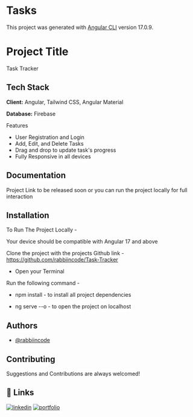 # Tasks

This project was generated with [Angular CLI](https://github.com/angular/angular-cli) version 17.0.9.

# Project Title

Task Tracker


## Tech Stack

**Client:** Angular, Tailwind CSS, Angular Material

**Database:** Firebase

Features

- User Registration and Login
- Add, Edit, and Delete Tasks
- Drag and drop to update task's progress
- Fully Responsive in all devices

## Documentation
Project Link to be released soon or you can run the project locally for full interaction


## Installation
To Run The Project Locally -

Your device should be compatible with Angular 17 and above

Clone the project with the projects Github link - https://github.com/rabbiincode/Task-Tracker

- Open your Terminal

Run the following command -

 - npm install - to install all project dependencies

 - ng serve --o - to open the project on localhost

## Authors
- [@rabbiincode](https://github.com/rabbiincode)

## Contributing

Suggestions and Contributions are always welcomed!

## 🔗 Links
[![linkedin](https://img.shields.io/badge/linkedin-0A66C2?style=for-the-badge&logo=linkedin&logoColor=white)](www.linkedin.com/in/successisaiah)
[![portfolio](https://img.shields.io/badge/my_portfolio-000?style=for-the-badge&logo=ko-fi&logoColor=white)](https://successisaiah.netlify.app/)